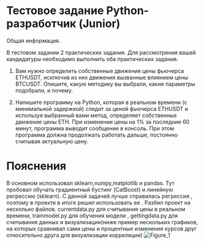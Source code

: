 # Тестовое задание Python-разработчик (Junior)  

Общая информация.

В тестовом задании 2 практических задания. 
Для рассмотрения вашей кандидатуры необходимо выполнить оба практических задания. 


1. Вам нужно определить собственные движения цены фьючерса ETHUSDT, исключив из них движения вызванные влиянием цены BTCUSDT. Опишите, какую методику вы выбрали, какие параметры подобрали, и почему.

2. Напишите программу на Python, которая в реальном времени (с минимальной задержкой) следит за ценой фьючерса ETHUSDT и используя выбранный вами метод, определяет собственные движение цены ETH. При изменении цены на 1% за последние 60 минут, программа выводит сообщение в консоль. При этом программа должна продолжать работать дальше, постоянно считывая актуальную цену.
# Пояснения
В основном использовал sklearn,numpy,matplotlib и pandas.
Тут пробовал обучать градиентный бустинг (CatBoost) и линейную регрессию (sklearn).
С данной задачей лучше справилась регрессия , поэтому в проекте в итоге решил использовать ее .
Разбил проект на несколько файлов. currentdata.py для считывания цены в реальном времени, trainmodel.py для обучения модели , gettingdata.py для считывания данных и визуализации(ниже пример нескольких графиков, на которых сравнивал сами цены и процентные изменения курсов друг относительно друга для визуализации корреляции)
![Figure_1](https://user-images.githubusercontent.com/113213307/235327080-73ca370f-12b2-446e-8558-a263a8354e07.png)
